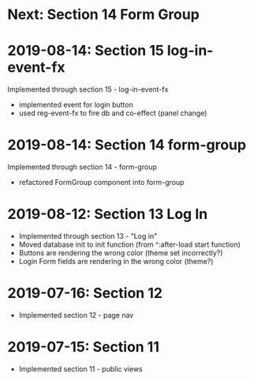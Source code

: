 # Next: Section 14 Form Group

# 2019-08-14: Section 15 log-in-event-fx

Implemented through section 15 - log-in-event-fx
- implemented event for login button
- used reg-event-fx to fire db and co-effect (panel change)

# 2019-08-14: Section 14 form-group

Implemented through section 14 - form-group
- refactored FormGroup component into form-group

# 2019-08-12: Section 13 Log In

- Implemented through section 13 - "Log in"
- Moved database init to init function (from ^:after-load start function)
- Buttons are rendering the wrong color (theme set incorrectly?)
- Login Form fields are rendering in the wrong color (theme?)

# 2019-07-16: Section 12

- Implemented section 12 - page nav

# 2019-07-15: Section 11

- Implemented section 11 - public views
